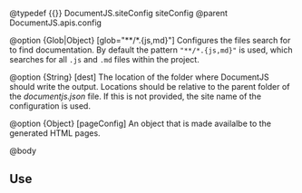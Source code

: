 @typedef {{}} DocumentJS.siteConfig siteConfig
@parent DocumentJS.apis.config

@option {Glob|Object} [glob="**/*.{js,md}"] Configures the files search for
to find documentation.  By default the pattern `"**/*.{js,md}"` is used, which
searches for all `.js` and `.md` files within the project.

@option {String} [dest] The location of the folder where DocumentJS should
write the output. Locations should be relative to the parent folder of the 
_documentjs.json_ file. If this is not provided, the site name of the configuration
is used.

@option {Object} [pageConfig] An object that is made availalbe to the generated HTML pages.

@body 

## Use

